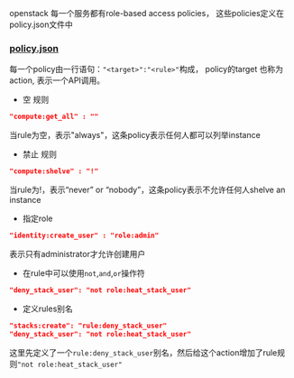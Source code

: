 openstack 每一个服务都有role-based access policies， 这些policies定义在policy.json文件中

### [policy.json](https://docs.openstack.org/ocata/config-reference/policy-json-file.html)

每一个policy由一行语句：`"<target>":"<rule>"`构成， policy的target 也称为action, 表示一个API调用。

+ 空 规则

```json
"compute:get_all" : ""
```
当rule为空，表示"always"，这条policy表示任何人都可以列举instance

+ 禁止 规则

```json
"compute:shelve" : "!"
```

当rule为!，表示“never” or “nobody”，这条policy表示不允许任何人shelve an instance

+ 指定role

```json
"identity:create_user" : "role:admin"
```

表示只有administrator才允许创建用户

+ 在rule中可以使用`not`,`and`,`or`操作符

```json
"deny_stack_user": "not role:heat_stack_user"
```

+ 定义rules别名

```json
"stacks:create": "rule:deny_stack_user"
"deny_stack_user": "not role:heat_stack_user"
```
这里先定义了一个`rule:deny_stack_user`别名，然后给这个action增加了rule规则`"not role:heat_stack_user"`
